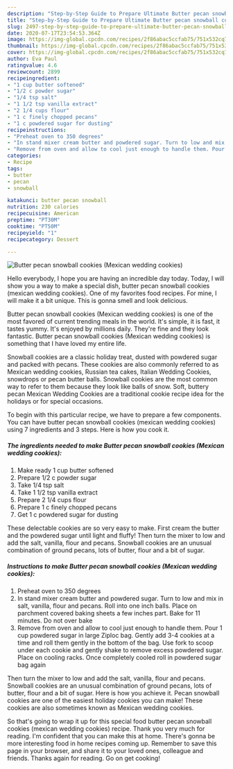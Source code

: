 ```yaml
---
description: "Step-by-Step Guide to Prepare Ultimate Butter pecan snowball cookies (Mexican wedding cookies)"
title: "Step-by-Step Guide to Prepare Ultimate Butter pecan snowball cookies (Mexican wedding cookies)"
slug: 2497-step-by-step-guide-to-prepare-ultimate-butter-pecan-snowball-cookies-mexican-wedding-cookies
date: 2020-07-17T23:54:53.364Z
image: https://img-global.cpcdn.com/recipes/2f86abac5ccfab75/751x532cq70/butter-pecan-snowball-cookies-mexican-wedding-cookies-recipe-main-photo.jpg
thumbnail: https://img-global.cpcdn.com/recipes/2f86abac5ccfab75/751x532cq70/butter-pecan-snowball-cookies-mexican-wedding-cookies-recipe-main-photo.jpg
cover: https://img-global.cpcdn.com/recipes/2f86abac5ccfab75/751x532cq70/butter-pecan-snowball-cookies-mexican-wedding-cookies-recipe-main-photo.jpg
author: Eva Paul
ratingvalue: 4.6
reviewcount: 2899
recipeingredient:
- "1 cup butter softened"
- "1/2 c powder sugar"
- "1/4 tsp salt"
- "1 1/2 tsp vanilla extract"
- "2 1/4 cups flour"
- "1 c finely chopped pecans"
- "1 c powdered sugar for dusting"
recipeinstructions:
- "Preheat oven to 350 degrees"
- "In stand mixer cream butter and powdered sugar. Turn to low and mix in salt, vanilla, flour and pecans. Roll into one inch balls. Place on parchment covered baking sheets a few inches part. Bake for 11 minutes. Do not over bake"
- "Remove from oven and allow to cool just enough to handle them. Pour 1 cup powdered sugar in large Ziploc bag. Gently add 3-4 cookies at a time and roll them gently in the bottom of the bag. Use fork to scoop under each cookie and gently shake to remove excess powdered sugar. Place on cooling racks. Once completely cooled roll in powdered sugar bag again"
categories:
- Recipe
tags:
- butter
- pecan
- snowball

katakunci: butter pecan snowball 
nutrition: 230 calories
recipecuisine: American
preptime: "PT30M"
cooktime: "PT50M"
recipeyield: "1"
recipecategory: Dessert

---
```



![Butter pecan snowball cookies (Mexican wedding cookies)](https://img-global.cpcdn.com/recipes/2f86abac5ccfab75/751x532cq70/butter-pecan-snowball-cookies-mexican-wedding-cookies-recipe-main-photo.jpg)

Hello everybody, I hope you are having an incredible day today. Today, I will show you a way to make a special dish, butter pecan snowball cookies (mexican wedding cookies). One of my favorites food recipes. For mine, I will make it a bit unique. This is gonna smell and look delicious.

Butter pecan snowball cookies (Mexican wedding cookies) is one of the most favored of current trending meals in the world. It's simple, it is fast, it tastes yummy. It's enjoyed by millions daily. They're fine and they look fantastic. Butter pecan snowball cookies (Mexican wedding cookies) is something that I have loved my entire life.

Snowball cookies are a classic holiday treat, dusted with powdered sugar and packed with pecans. These cookies are also commonly referred to as Mexican wedding cookies, Russian tea cakes, Italian Wedding Cookies, snowdrops or pecan butter balls. Snowball cookies are the most common way to refer to them because they look like balls of snow. Soft, buttery pecan Mexican Wedding Cookies are a traditional cookie recipe idea for the holidays or for special occasions.


To begin with this particular recipe, we have to prepare a few components. You can have butter pecan snowball cookies (mexican wedding cookies) using 7 ingredients and 3 steps. Here is how you cook it.

<!--inarticleads1-->

##### The ingredients needed to make Butter pecan snowball cookies (Mexican wedding cookies):

1. Make ready 1 cup butter softened
1. Prepare 1/2 c powder sugar
1. Take 1/4 tsp salt
1. Take 1 1/2 tsp vanilla extract
1. Prepare 2 1/4 cups flour
1. Prepare 1 c finely chopped pecans
1. Get 1 c powdered sugar for dusting


These delectable cookies are so very easy to make. First cream the butter and the powdered sugar until light and fluffy! Then turn the mixer to low and add the salt, vanilla, flour and pecans. Snowball cookies are an unusual combination of ground pecans, lots of butter, flour and a bit of sugar. 

<!--inarticleads2-->

##### Instructions to make Butter pecan snowball cookies (Mexican wedding cookies):

1. Preheat oven to 350 degrees
1. In stand mixer cream butter and powdered sugar. Turn to low and mix in salt, vanilla, flour and pecans. Roll into one inch balls. Place on parchment covered baking sheets a few inches part. Bake for 11 minutes. Do not over bake
1. Remove from oven and allow to cool just enough to handle them. Pour 1 cup powdered sugar in large Ziploc bag. Gently add 3-4 cookies at a time and roll them gently in the bottom of the bag. Use fork to scoop under each cookie and gently shake to remove excess powdered sugar. Place on cooling racks. Once completely cooled roll in powdered sugar bag again


Then turn the mixer to low and add the salt, vanilla, flour and pecans. Snowball cookies are an unusual combination of ground pecans, lots of butter, flour and a bit of sugar. Here is how you achieve it. Pecan snowball cookies are one of the easiest holiday cookies you can make! These cookies are also sometimes known as Mexican wedding cookies. 

So that's going to wrap it up for this special food butter pecan snowball cookies (mexican wedding cookies) recipe. Thank you very much for reading. I'm confident that you can make this at home. There's gonna be more interesting food in home recipes coming up. Remember to save this page in your browser, and share it to your loved ones, colleague and friends. Thanks again for reading. Go on get cooking!
